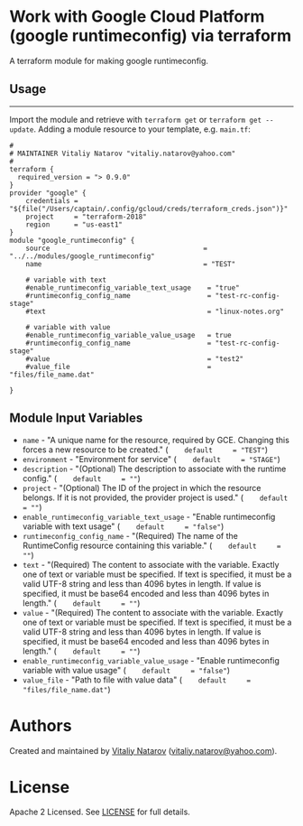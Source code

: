 # Work with Google Cloud  Platform (google runtimeconfig) via terraform

A terraform module for making google runtimeconfig.
 
## Usage
--------

Import the module and retrieve with ```terraform get``` or ```terraform get --update```. Adding a module resource to your template, e.g. `main.tf`:

```
#
# MAINTAINER Vitaliy Natarov "vitaliy.natarov@yahoo.com"
#
terraform {
  required_version = "> 0.9.0"
}
provider "google" {
    credentials = "${file("/Users/captain/.config/gcloud/creds/terraform_creds.json")}"
    project     = "terraform-2018"
    region      = "us-east1"
}   
module "google_runtimeconfig" {
    source                                      = "../../modules/google_runtimeconfig"
    name                                        = "TEST"
                                        
    # variable with text
    #enable_runtimeconfig_variable_text_usage    = "true"
    #runtimeconfig_config_name                   = "test-rc-config-stage"
    #text                                        = "linux-notes.org"

    # variable with value
    #enable_runtimeconfig_variable_value_usage   = true
    #runtimeconfig_config_name                   = "test-rc-config-stage"
    #value                                       = "test2"
    #value_file                                  = "files/file_name.dat"
    
}    
```

Module Input Variables
----------------------
- `name` - "A unique name for the resource, required by GCE. Changing this forces a new resource to be created." (`    default     = "TEST"`)
- `environment` - "Environment for service" (`    default     = "STAGE"`)
- `description` - "(Optional) The description to associate with the runtime config." (`    default     = ""`)
- `project` - "(Optional) The ID of the project in which the resource belongs. If it is not provided, the provider project is used." (`    default     = ""`)
- `enable_runtimeconfig_variable_text_usage` - "Enable runtimeconfig variable with text usage" (`    default     = "false"`)
- `runtimeconfig_config_name` - "(Required) The name of the RuntimeConfig resource containing this variable." (`    default     = ""`)
- `text` - "(Required) The content to associate with the variable. Exactly one of text or variable must be specified. If text is specified, it must be a valid UTF-8 string and less than 4096 bytes in length. If value is specified, it must be base64 encoded and less than 4096 bytes in length." (`    default     = ""`)
- `value` - "(Required) The content to associate with the variable. Exactly one of text or variable must be specified. If text is specified, it must be a valid UTF-8 string and less than 4096 bytes in length. If value is specified, it must be base64 encoded and less than 4096 bytes in length." (`    default     = ""`)
- `enable_runtimeconfig_variable_value_usage` - "Enable runtimeconfig variable with value usage" (`    default     = "false"`)
- `value_file` - "Path to file with value data" (`    default     = "files/file_name.dat"`)


Authors
=======

Created and maintained by [Vitaliy Natarov](https://github.com/SebastianUA)
(vitaliy.natarov@yahoo.com).

License
=======

Apache 2 Licensed. See [LICENSE](https://github.com/SebastianUA/terraform/blob/master/LICENSE) for full details.

